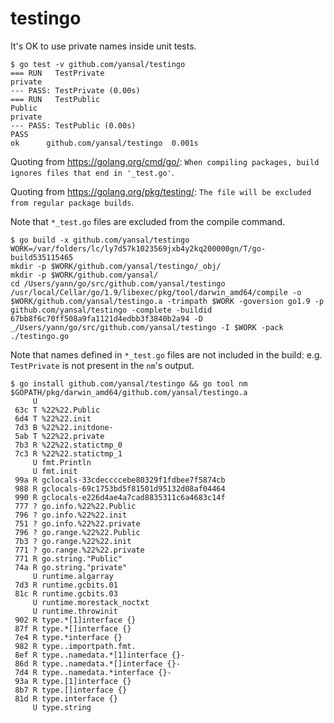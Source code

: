 # testingo

It's OK to use private names inside unit tests.

    $ go test -v github.com/yansal/testingo
    === RUN   TestPrivate
    private
    --- PASS: TestPrivate (0.00s)
    === RUN   TestPublic
    Public
    private
    --- PASS: TestPublic (0.00s)
    PASS
    ok  	github.com/yansal/testingo	0.001s

Quoting from https://golang.org/cmd/go/: `When compiling packages, build ignores files that end in '_test.go'`.

Quoting from https://golang.org/pkg/testing/: `The file will be excluded from regular package builds`.

Note that `*_test.go` files are excluded from the compile command.

    $ go build -x github.com/yansal/testingo
    WORK=/var/folders/lc/ly7d57k1023569jxb4y2kq200000gn/T/go-build535115465
    mkdir -p $WORK/github.com/yansal/testingo/_obj/
    mkdir -p $WORK/github.com/yansal/
    cd /Users/yann/go/src/github.com/yansal/testingo
    /usr/local/Cellar/go/1.9/libexec/pkg/tool/darwin_amd64/compile -o $WORK/github.com/yansal/testingo.a -trimpath $WORK -goversion go1.9 -p github.com/yansal/testingo -complete -buildid 67bb8f6c70ff508a9fa1121d4edbb3f3840b2a94 -D _/Users/yann/go/src/github.com/yansal/testingo -I $WORK -pack ./testingo.go

Note that names defined in `*_test.go` files are not included in the build: e.g. `TestPrivate` is not present in the `nm`'s output.

    $ go install github.com/yansal/testingo && go tool nm $GOPATH/pkg/darwin_amd64/github.com/yansal/testingo.a
         U 
     63c T %22%22.Public
     6d4 T %22%22.init
     7d3 B %22%22.initdone·
     5ab T %22%22.private
     7b3 R %22%22.statictmp_0
     7c3 R %22%22.statictmp_1
         U fmt.Println
         U fmt.init
     99a R gclocals·33cdeccccebe80329f1fdbee7f5874cb
     988 R gclocals·69c1753bd5f81501d95132d08af04464
     990 R gclocals·e226d4ae4a7cad8835311c6a4683c14f
     777 ? go.info.%22%22.Public
     796 ? go.info.%22%22.init
     751 ? go.info.%22%22.private
     796 ? go.range.%22%22.Public
     7b3 ? go.range.%22%22.init
     771 ? go.range.%22%22.private
     771 R go.string."Public"
     74a R go.string."private"
         U runtime.algarray
     7d3 R runtime.gcbits.01
     81c R runtime.gcbits.03
         U runtime.morestack_noctxt
         U runtime.throwinit
     902 R type.*[1]interface {}
     87f R type.*[]interface {}
     7e4 R type.*interface {}
     982 R type..importpath.fmt.
     8ef R type..namedata.*[1]interface {}-
     86d R type..namedata.*[]interface {}-
     7d4 R type..namedata.*interface {}-
     93a R type.[1]interface {}
     8b7 R type.[]interface {}
     81d R type.interface {}
         U type.string



